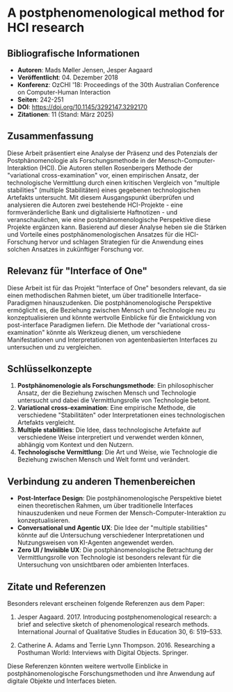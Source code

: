 # A postphenomenological method for HCI research

## Bibliografische Informationen
- **Autoren**: Mads Møller Jensen, Jesper Aagaard
- **Veröffentlicht**: 04. Dezember 2018
- **Konferenz**: OzCHI '18: Proceedings of the 30th Australian Conference on Computer-Human Interaction
- **Seiten**: 242-251
- **DOI**: https://doi.org/10.1145/3292147.3292170
- **Zitationen**: 11 (Stand: März 2025)

## Zusammenfassung
Diese Arbeit präsentiert eine Analyse der Präsenz und des Potenzials der Postphänomenologie als Forschungsmethode in der Mensch-Computer-Interaktion (HCI). Die Autoren stellen Rosenbergers Methode der "variational cross-examination" vor, einen empirischen Ansatz, der technologische Vermittlung durch einen kritischen Vergleich von "multiple stabilities" (multiple Stabilitäten) eines gegebenen technologischen Artefakts untersucht. Mit diesem Ausgangspunkt überprüfen und analysieren die Autoren zwei bestehende HCI-Projekte - eine formveränderliche Bank und digitalisierte Haftnotizen - und veranschaulichen, wie eine postphänomenologische Perspektive diese Projekte ergänzen kann. Basierend auf dieser Analyse heben sie die Stärken und Vorteile eines postphänomenologischen Ansatzes für die HCI-Forschung hervor und schlagen Strategien für die Anwendung eines solchen Ansatzes in zukünftiger Forschung vor.

## Relevanz für "Interface of One"
Diese Arbeit ist für das Projekt "Interface of One" besonders relevant, da sie einen methodischen Rahmen bietet, um über traditionelle Interface-Paradigmen hinauszudenken. Die postphänomenologische Perspektive ermöglicht es, die Beziehung zwischen Mensch und Technologie neu zu konzeptualisieren und könnte wertvolle Einblicke für die Entwicklung von post-interface Paradigmen liefern. Die Methode der "variational cross-examination" könnte als Werkzeug dienen, um verschiedene Manifestationen und Interpretationen von agentenbasierten Interfaces zu untersuchen und zu vergleichen.

## Schlüsselkonzepte
1. **Postphänomenologie als Forschungsmethode**: Ein philosophischer Ansatz, der die Beziehung zwischen Mensch und Technologie untersucht und dabei die Vermittlungsrolle von Technologie betont.
2. **Variational cross-examination**: Eine empirische Methode, die verschiedene "Stabilitäten" oder Interpretationen eines technologischen Artefakts vergleicht.
3. **Multiple stabilities**: Die Idee, dass technologische Artefakte auf verschiedene Weise interpretiert und verwendet werden können, abhängig vom Kontext und den Nutzern.
4. **Technologische Vermittlung**: Die Art und Weise, wie Technologie die Beziehung zwischen Mensch und Welt formt und verändert.

## Verbindung zu anderen Themenbereichen
- **Post-Interface Design**: Die postphänomenologische Perspektive bietet einen theoretischen Rahmen, um über traditionelle Interfaces hinauszudenken und neue Formen der Mensch-Computer-Interaktion zu konzeptualisieren.
- **Conversational und Agentic UX**: Die Idee der "multiple stabilities" könnte auf die Untersuchung verschiedener Interpretationen und Nutzungsweisen von KI-Agenten angewendet werden.
- **Zero UI / Invisible UX**: Die postphänomenologische Betrachtung der Vermittlungsrolle von Technologie ist besonders relevant für die Untersuchung von unsichtbaren oder ambienten Interfaces.

## Zitate und Referenzen
Besonders relevant erscheinen folgende Referenzen aus dem Paper:

1. Jesper Aagaard. 2017. Introducing postphenomenological research: a brief and selective sketch of phenomenological research methods. International Journal of Qualitative Studies in Education 30, 6: 519–533.

2. Catherine A. Adams and Terrie Lynn Thompson. 2016. Researching a Posthuman World: Interviews with Digital Objects. Springer.

Diese Referenzen könnten weitere wertvolle Einblicke in postphänomenologische Forschungsmethoden und ihre Anwendung auf digitale Objekte und Interfaces bieten.
